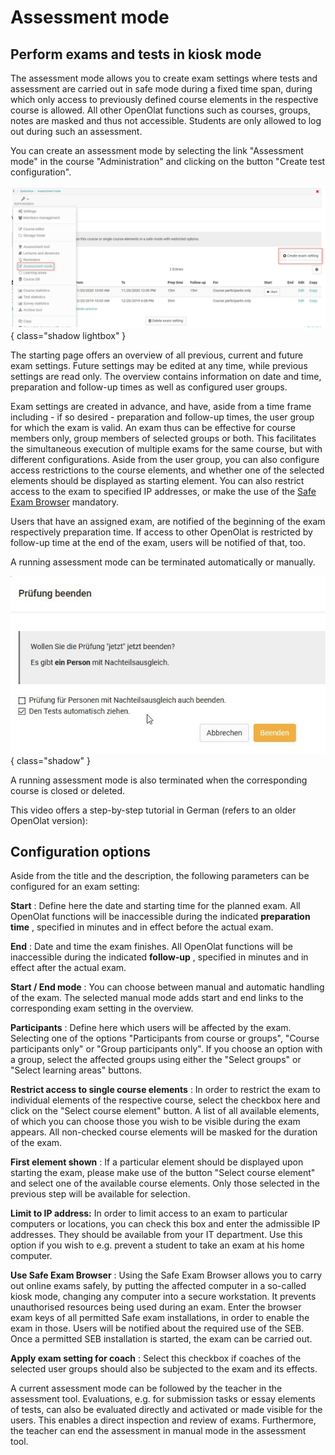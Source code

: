 # Assessment mode

## Perform exams and tests in kiosk mode

The assessment mode allows you to create exam settings where tests and assessment are carried out in safe mode during a fixed time span, during which only access to previously defined course elements in the respective course is allowed. All other OpenOlat functions such as courses, groups, notes are masked and thus not accessible. Students are only allowed to log out during such an assessment.

You can create an assessment mode by selecting the link "Assessment mode" in the course "Administration" and clicking on the button "Create test configuration".

![Assessment mode](assets/assessment_mode_15.png){ class="shadow lightbox" }

The starting page offers an overview of all previous, current and future exam settings. Future settings may be edited at any time, while previous settings are read only. The overview contains information on date and time, preparation and follow-up times as well as configured user groups.

Exam settings are created in advance, and have, aside from a time frame including - if so desired - preparation and follow-up times, the user group for which the exam is valid. An exam thus can be effective for course members only, group members of selected groups or both. This facilitates the simultaneous execution of multiple exams for the same course, but with different configurations. Aside from the user group, you can also configure access restrictions to the course elements, and whether one of the selected elements should be displayed as starting element. You can also restrict access to the exam to specified IP addresses, or make the use of the [Safe Exam Browser](http://www.safeexambrowser.org/news_en.html) mandatory.

Users that have an assigned exam, are notified of the beginning of the exam respectively preparation time. If access to other OpenOlat is restricted by follow-up time at the end of the exam, users will be notified of that, too.

A running assessment mode can be terminated automatically or manually.

![End assessment](assets/Pruefung_beenden.jpg){ class="shadow" }

A running assessment mode is also terminated when the corresponding course is closed or deleted.

This video offers a step-by-step tutorial in German (refers to an older OpenOlat version):

## Configuration options

Aside from the title and the description, the following parameters can be configured for an exam setting:

**Start** : Define here the date and starting time for the planned exam. All OpenOlat functions will be inaccessible during the indicated **preparation time** , specified in minutes and in effect before the actual exam.

**End** : Date and time the exam finishes. All OpenOlat functions will be inaccessible during the indicated **follow-up** , specified in minutes and in effect after the actual exam.

**Start / End mode** : You can choose between manual and automatic handling of the exam. The selected manual mode adds start and end links to the corresponding exam setting in the overview.

**Participants** : Define here which users will be affected by the exam. Selecting one of the options "Participants from course or groups", "Course participants only" or "Group participants only". If you choose an option with a group, select the affected groups using either the "Select groups" or "Select learning areas" buttons.

**Restrict access to single course elements** : In order to restrict the exam to individual elements of the respective course, select the checkbox here and click on the "Select course element" button. A list of all available elements, of which you can choose those you wish to be visible during the exam appears. All non-checked course elements will be masked for the duration of the exam.

**First element shown** : If a particular element should be displayed upon starting the exam, please make use of the button "Select course element" and select one of the available course elements. Only those selected in the previous step will be available for selection.

**Limit to IP address:** In order to limit access to an exam to particular computers or locations, you can check this box and enter the admissible IP addresses. They should be available from your IT department. Use this option if you wish to e.g. prevent a student to take an exam at his home computer.

**Use Safe Exam Browser** : Using the Safe Exam Browser allows you to carry out online exams safely, by putting the affected computer in a so-called kiosk mode, changing any computer into a secure workstation. It prevents unauthorised resources being used during an exam. Enter the browser exam keys of all permitted Safe exam installations, in order to enable the exam in those. Users will be notified about the required use of the SEB. Once a permitted SEB installation is started, the exam can be carried out.

**Apply exam setting for coach** : Select this checkbox if coaches of the selected user groups should also be subjected to the exam and its effects.

A current assessment mode can be followed by the teacher in the assessment tool. Evaluations, e.g. for submission tasks or essay elements of tests, can also be evaluated directly and activated or made visible for the users. This enables a direct inspection and review of exams. Furthermore, the teacher can end the assessment in manual mode in the assessment tool.
